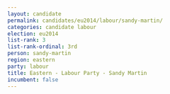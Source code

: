 ```yaml
---
layout: candidate
permalink: candidates/eu2014/labour/sandy-martin/
categories: candidate labour
election: eu2014
list-rank: 3
list-rank-ordinal: 3rd
person: sandy-martin
region: eastern
party: labour
title: Eastern - Labour Party - Sandy Martin
incumbent: false
---
```

